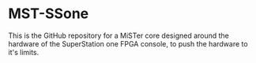 # MST-SSone
This is the GitHub repository for a MiSTer core designed around the hardware of the SuperStation one FPGA console, to push the hardware to it's limits.
